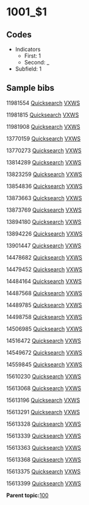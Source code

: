 # 1001\_$1

## Codes

-   Indicators
    -   First: 1
    -   Second: \_
-   Subfield: 1

## Sample bibs

11981554 [Quicksearch](https://search.library.yale.edu/catalog/11981554) [VXWS](http://prodorbis.library.yale.edu:7014/vxws/GetHoldingsService?bibId=11981554)

11981815 [Quicksearch](https://search.library.yale.edu/catalog/11981815) [VXWS](http://prodorbis.library.yale.edu:7014/vxws/GetHoldingsService?bibId=11981815)

11981908 [Quicksearch](https://search.library.yale.edu/catalog/11981908) [VXWS](http://prodorbis.library.yale.edu:7014/vxws/GetHoldingsService?bibId=11981908)

13770159 [Quicksearch](https://search.library.yale.edu/catalog/13770159) [VXWS](http://prodorbis.library.yale.edu:7014/vxws/GetHoldingsService?bibId=13770159)

13770273 [Quicksearch](https://search.library.yale.edu/catalog/13770273) [VXWS](http://prodorbis.library.yale.edu:7014/vxws/GetHoldingsService?bibId=13770273)

13814289 [Quicksearch](https://search.library.yale.edu/catalog/13814289) [VXWS](http://prodorbis.library.yale.edu:7014/vxws/GetHoldingsService?bibId=13814289)

13823259 [Quicksearch](https://search.library.yale.edu/catalog/13823259) [VXWS](http://prodorbis.library.yale.edu:7014/vxws/GetHoldingsService?bibId=13823259)

13854836 [Quicksearch](https://search.library.yale.edu/catalog/13854836) [VXWS](http://prodorbis.library.yale.edu:7014/vxws/GetHoldingsService?bibId=13854836)

13873663 [Quicksearch](https://search.library.yale.edu/catalog/13873663) [VXWS](http://prodorbis.library.yale.edu:7014/vxws/GetHoldingsService?bibId=13873663)

13873769 [Quicksearch](https://search.library.yale.edu/catalog/13873769) [VXWS](http://prodorbis.library.yale.edu:7014/vxws/GetHoldingsService?bibId=13873769)

13894180 [Quicksearch](https://search.library.yale.edu/catalog/13894180) [VXWS](http://prodorbis.library.yale.edu:7014/vxws/GetHoldingsService?bibId=13894180)

13894226 [Quicksearch](https://search.library.yale.edu/catalog/13894226) [VXWS](http://prodorbis.library.yale.edu:7014/vxws/GetHoldingsService?bibId=13894226)

13901447 [Quicksearch](https://search.library.yale.edu/catalog/13901447) [VXWS](http://prodorbis.library.yale.edu:7014/vxws/GetHoldingsService?bibId=13901447)

14478682 [Quicksearch](https://search.library.yale.edu/catalog/14478682) [VXWS](http://prodorbis.library.yale.edu:7014/vxws/GetHoldingsService?bibId=14478682)

14479452 [Quicksearch](https://search.library.yale.edu/catalog/14479452) [VXWS](http://prodorbis.library.yale.edu:7014/vxws/GetHoldingsService?bibId=14479452)

14484164 [Quicksearch](https://search.library.yale.edu/catalog/14484164) [VXWS](http://prodorbis.library.yale.edu:7014/vxws/GetHoldingsService?bibId=14484164)

14487568 [Quicksearch](https://search.library.yale.edu/catalog/14487568) [VXWS](http://prodorbis.library.yale.edu:7014/vxws/GetHoldingsService?bibId=14487568)

14489785 [Quicksearch](https://search.library.yale.edu/catalog/14489785) [VXWS](http://prodorbis.library.yale.edu:7014/vxws/GetHoldingsService?bibId=14489785)

14498758 [Quicksearch](https://search.library.yale.edu/catalog/14498758) [VXWS](http://prodorbis.library.yale.edu:7014/vxws/GetHoldingsService?bibId=14498758)

14506985 [Quicksearch](https://search.library.yale.edu/catalog/14506985) [VXWS](http://prodorbis.library.yale.edu:7014/vxws/GetHoldingsService?bibId=14506985)

14516472 [Quicksearch](https://search.library.yale.edu/catalog/14516472) [VXWS](http://prodorbis.library.yale.edu:7014/vxws/GetHoldingsService?bibId=14516472)

14549672 [Quicksearch](https://search.library.yale.edu/catalog/14549672) [VXWS](http://prodorbis.library.yale.edu:7014/vxws/GetHoldingsService?bibId=14549672)

14559845 [Quicksearch](https://search.library.yale.edu/catalog/14559845) [VXWS](http://prodorbis.library.yale.edu:7014/vxws/GetHoldingsService?bibId=14559845)

15610230 [Quicksearch](https://search.library.yale.edu/catalog/15610230) [VXWS](http://prodorbis.library.yale.edu:7014/vxws/GetHoldingsService?bibId=15610230)

15613068 [Quicksearch](https://search.library.yale.edu/catalog/15613068) [VXWS](http://prodorbis.library.yale.edu:7014/vxws/GetHoldingsService?bibId=15613068)

15613196 [Quicksearch](https://search.library.yale.edu/catalog/15613196) [VXWS](http://prodorbis.library.yale.edu:7014/vxws/GetHoldingsService?bibId=15613196)

15613291 [Quicksearch](https://search.library.yale.edu/catalog/15613291) [VXWS](http://prodorbis.library.yale.edu:7014/vxws/GetHoldingsService?bibId=15613291)

15613328 [Quicksearch](https://search.library.yale.edu/catalog/15613328) [VXWS](http://prodorbis.library.yale.edu:7014/vxws/GetHoldingsService?bibId=15613328)

15613339 [Quicksearch](https://search.library.yale.edu/catalog/15613339) [VXWS](http://prodorbis.library.yale.edu:7014/vxws/GetHoldingsService?bibId=15613339)

15613363 [Quicksearch](https://search.library.yale.edu/catalog/15613363) [VXWS](http://prodorbis.library.yale.edu:7014/vxws/GetHoldingsService?bibId=15613363)

15613368 [Quicksearch](https://search.library.yale.edu/catalog/15613368) [VXWS](http://prodorbis.library.yale.edu:7014/vxws/GetHoldingsService?bibId=15613368)

15613375 [Quicksearch](https://search.library.yale.edu/catalog/15613375) [VXWS](http://prodorbis.library.yale.edu:7014/vxws/GetHoldingsService?bibId=15613375)

15613399 [Quicksearch](https://search.library.yale.edu/catalog/15613399) [VXWS](http://prodorbis.library.yale.edu:7014/vxws/GetHoldingsService?bibId=15613399)

**Parent topic:**[100](../../tags/100/100.md)

